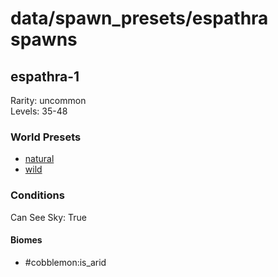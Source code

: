 # data/spawn_presets/espathra spawns  
  
## espathra-1  
Rarity: uncommon  
Levels: 35-48  
  
### World Presets  
* [natural](/data/world_presets/natural.md)  
* [wild](/data/world_presets/wild.md)  
  
### Conditions  
Can See Sky: True  
  
#### Biomes  
  * #cobblemon:is_arid
  
